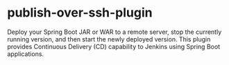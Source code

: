 publish-over-ssh-plugin
=======================

Deploy your Spring Boot JAR or WAR to a remote server, stop the currently running version, and 
then start the newly deployed version. This plugin provides Continuous Delivery (CD) capability
to Jenkins using Spring Boot applications.
